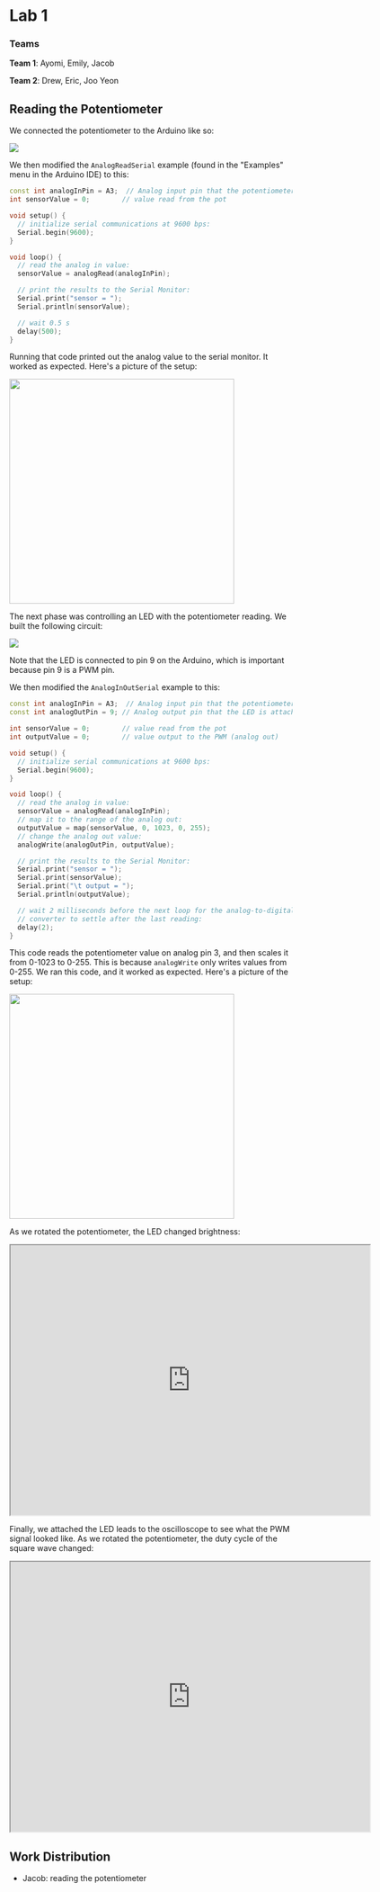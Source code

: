# Lab 1

### Teams
**Team 1**: Ayomi, Emily, Jacob

**Team 2**: Drew, Eric, Joo Yeon

## Reading the Potentiometer

We connected the potentiometer to the Arduino like so:

<img src="https://lh4.googleusercontent.com/gH3Ndi3KH1D2QZhWMhl0BO8blufS9mbOZ5FZL_F1u9qA6LcSqTXGxjh26cy33M7byJCtSRBC05_yq0w=w958-h928">


We then modified the `AnalogReadSerial` example (found in the "Examples" menu in the Arduino IDE) to this:

```cpp
const int analogInPin = A3;  // Analog input pin that the potentiometer is attached to
int sensorValue = 0;        // value read from the pot

void setup() {
  // initialize serial communications at 9600 bps:
  Serial.begin(9600);
}

void loop() {
  // read the analog in value:
  sensorValue = analogRead(analogInPin);

  // print the results to the Serial Monitor:
  Serial.print("sensor = ");
  Serial.println(sensorValue);

  // wait 0.5 s
  delay(500);
}
```

Running that code printed out the analog value to the serial monitor. It worked as expected. Here's a picture of the setup:

<img src="https://lh3.googleusercontent.com/JNyjTZcaYBsktG-GgPXmr5g1LiwD3qYWUKJQjxEcN2iUXuDAzjWPYiJ3dkpXt9Dzm1st8-mC-3oZ_4lJfVMb9Q=w958-h928-rw" height="400">

The next phase was controlling an LED with the potentiometer reading. We built the following circuit:

<img src="https://lh3.googleusercontent.com/NvmLU-VTT4xxGs-HEeml8QHDkVfilKOdsGNLrtKcOV_cO_buRRkR3HlFNr8q5r9mPaAeqVNUQz1jw7s=w958-h928">

Note that the LED is connected to pin 9 on the Arduino, which is important because pin 9 is a PWM pin.

We then modified the `AnalogInOutSerial` example to this:

```cpp
const int analogInPin = A3;  // Analog input pin that the potentiometer is attached to
const int analogOutPin = 9; // Analog output pin that the LED is attached to

int sensorValue = 0;        // value read from the pot
int outputValue = 0;        // value output to the PWM (analog out)

void setup() {
  // initialize serial communications at 9600 bps:
  Serial.begin(9600);
}

void loop() {
  // read the analog in value:
  sensorValue = analogRead(analogInPin);
  // map it to the range of the analog out:
  outputValue = map(sensorValue, 0, 1023, 0, 255);
  // change the analog out value:
  analogWrite(analogOutPin, outputValue);

  // print the results to the Serial Monitor:
  Serial.print("sensor = ");
  Serial.print(sensorValue);
  Serial.print("\t output = ");
  Serial.println(outputValue);

  // wait 2 milliseconds before the next loop for the analog-to-digital
  // converter to settle after the last reading:
  delay(2);
}
```

This code reads the potentiometer value on analog pin 3, and then scales it from 0-1023 to 0-255. This is because `analogWrite` only writes values from 0-255. We ran this code, and it worked as expected. Here's a picture of the setup:

<img src="https://lh4.googleusercontent.com/4FmPaz6YKEXsQJIiJLPTTpvqcTRwlgFndAD_v6Nyi3Hm2NhopjWdL9dQhDR1LKHmJh3NfO3MMjIRCqsTuZ5mKA=w958-h928-rw" height="400">

As we rotated the potentiometer, the LED changed brightness:

<iframe src="https://drive.google.com/file/d/0B1r9QYTd8YNrcDJ1dDNBdV81cWs/preview" width="640" height="480"></iframe>

Finally, we attached the LED leads to the oscilloscope to see what the PWM signal looked like. As we rotated the potentiometer, the duty cycle of the square wave changed:

<iframe src="https://drive.google.com/file/d/0B1r9QYTd8YNrTHhhUzBoUzY1aWM/preview" width="640" height="480"></iframe>

## Work Distribution

*   Jacob: reading the potentiometer
